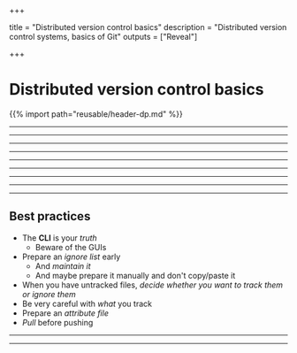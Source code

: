 +++

title = "Distributed version control basics"
description = "Distributed version control systems, basics of Git"
outputs = ["Reveal"]

+++

# Distributed version control basics

{{% import path="reusable/header-dp.md" %}}

---

<!-- write-here "shared-slides/git/dvcs-concepts.md" -->

<!-- end-write -->

---

<!-- write-here "shared-slides/git/intro.md" -->

<!-- end-write -->

---

<!-- write-here "shared-slides/terminal-cheatsheet.md" -->

<!-- end-write -->

---

<!-- write-here "shared-slides/git/basics-no-branching.md" -->

<!-- end-write -->

---

<!-- write-here "shared-slides/git/branching-merging.md" -->

<!-- end-write -->

---

<!-- write-here "shared-slides/git/tagging-basics.md" -->

<!-- end-write -->

---

<!-- write-here "shared-slides/git/branch-deletion.md" -->

<!-- end-write -->

---

<!-- write-here "shared-slides/git/remote-operations.md" -->

<!-- end-write -->

---

## Best practices

* The **CLI** is your *truth*
  * Beware of the GUIs
* Prepare an *ignore list* early
  * And *maintain it*
  * And maybe prepare it manually and don't copy/paste it
* When you have untracked files, *decide whether you want to track them or ignore them*
* Be very careful with *what* you track
* Prepare an *attribute file*
* *Pull* before pushing

---

<!-- write-here "shared-slides/git/git-hosting-github.md" -->

<!-- end-write -->

---

<!-- write-here "shared-slides/git/workflows-flow-fork.md" -->

<!-- end-write -->
